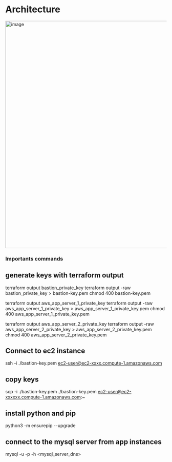 # Architecture
<img width="709" alt="image" src="https://github.com/hectorlopezv/cloudcamp-devops-final-project/assets/46845790/9052fb09-ca04-40b6-b9e5-d10e0dd7b6a0">


### Importants commands

## generate keys with terraform output
terraform output bastion_private_key
terraform output -raw bastion_private_key > bastion-key.pem
chmod 400 bastion-key.pem

terraform output aws_app_server_1_private_key
terraform output -raw aws_app_server_1_private_key > aws_app_server_1_private_key.pem
chmod 400 aws_app_server_1_private_key.pem


terraform output aws_app_server_2_private_key
terraform output -raw aws_app_server_2_private_key > aws_app_server_2_private_key.pem
chmod 400 aws_app_server_2_private_key.pem

## Connect to ec2 instance
ssh -i ./bastion-key.pem ec2-user@ec2-xxxx.compute-1.amazonaws.com
## copy keys 
scp -i ./bastion-key.pem ./bastion-key.pem  ec2-user@ec2-xxxxxx.compute-1.amazonaws.com:~


## install python and pip
python3 -m ensurepip --upgrade

## connect to the mysql server from app instances 
mysql -u <username> -p -h <mysql_server_dns>
